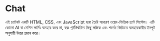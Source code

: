 # Chat
এই চ্যাটবট একটি HTML, CSS, এবং JavaScript দ্বারা তৈরি সাধারণ ওয়েব-ভিত্তিক চ্যাট সিস্টেম। এটি কোনো AI বা মেশিন লার্নিং ব্যবহার করে না, বরং পূর্বনির্ধারিত কিছু লজিক এবং শর্তের ভিত্তিতে ব্যবহারকারীর ইনপুট অনুযায়ী উত্তর প্রদান করে। 
